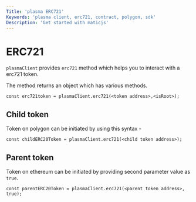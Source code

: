 ```yaml
---
Title: 'plasma ERC721'
Keywords: 'plasma client, erc721, contract, polygon, sdk'
Description: 'Get started with maticjs'
---
```


# ERC721

`plasmaClient` provides `erc721` method which helps you to interact with a erc721 token.

The method returns an object which has various methods.

```
const erc721token = plasmaClient.erc721(<token address>,<isRoot>);
```

## Child token

Token on polygon can be initiated by using this syntax -

```
const childERC20Token = plasmaClient.erc721(<child token address>);
```

## Parent token

Token on ethereum can be initiated by providing second parameter value as `true`.

```
const parentERC20Token = plasmaClient.erc721(<parent token address>, true);
```
